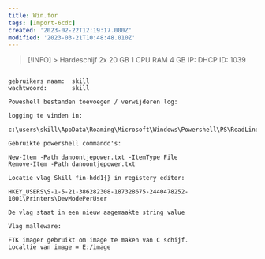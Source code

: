 ```yaml
---
title: Win.for
tags: [Import-6cdc]
created: '2023-02-22T12:19:17.000Z'
modified: '2023-03-21T10:48:48.010Z'
---
```


> [!INFO] >
> Hardeschijf 2x 20 GB
> 1 CPU
> RAM 4 GB
> IP: DHCP
> ID: 1039

```

gebruikers naam:  skill
wachtwoord:       skill

```

```
Poweshell bestanden toevoegen / verwijderen log:

logging te vinden in:

c:\users\skill\AppData\Roaming\Microsoft\Windows\Powershell\PS\ReadLine\

Gebruikte powershell commando's:

New-Item -Path danoontjepower.txt -ItemType File
Remove-Item -Path danoontjepower.txt
```

```
Locatie vlag Skill fin-hdd1{} in registery editor:

HKEY_USERS\S-1-5-21-386282308-187328675-2440478252-1001\Printers\DevModePerUser

De vlag staat in een nieuw aagemaakte string value
```

```
Vlag malleware:

```

```
FTK imager gebruikt om image te maken van C schijf.
Localtie van image = E:/image
```
